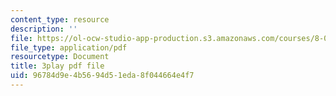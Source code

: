 ```yaml
---
content_type: resource
description: ''
file: https://ol-ocw-studio-app-production.s3.amazonaws.com/courses/8-01sc-classical-mechanics-fall-2016/96784d9e4b5694d51eda8f044664e4f7_7WDiK3flILc.pdf
file_type: application/pdf
resourcetype: Document
title: 3play pdf file
uid: 96784d9e-4b56-94d5-1eda-8f044664e4f7
---
```

